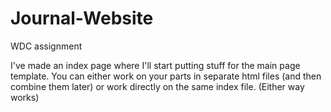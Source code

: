 # Journal-Website
WDC assignment

I've made an index page where I'll start putting stuff for the main page template. You can either work on your parts in separate html files (and then combine them later) or work directly on the same index file. (Either way works)
